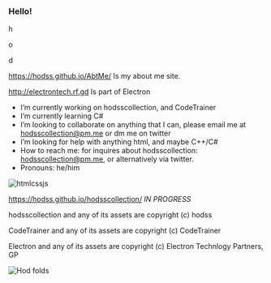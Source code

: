 ### Hello!

h

o

d

https://hodss.github.io/AbtMe/ Is my about me site.

http://electrontech.rf.gd Is part of Electron

- I’m currently working on hodsscollection, and CodeTrainer
- I’m currently learning C# 
- I’m looking to collaborate on anything that I can, please email me at hodsscollection@pm.me or dm me on twitter
- I’m looking for help with anything html, and maybe C++/C#
- How to reach me: for inquires about hodsscollection: hodsscollection@pm.me, or alternatively via twitter.
- Pronouns: he/him


![htmlcssjs](https://www.freepnglogos.com/uploads/html5-logo-png/html5-logo-devextreme-multi-purpose-controls-html-javascript-3.png)


https://hodss.github.io/hodsscollection/ *IN PROGRESS*


hodsscollection and any of its assets are copyright (c) hodss

CodeTrainer and any of its assets are copyright (c) CodeTrainer

Electron and any of its assets are copyright (c) Electron Technlogy Partners, GP


![Hod folds](https://user-images.githubusercontent.com/98139763/150646899-e9d54f3a-cd03-4a9d-8561-6013bb5a1575.PNG)
